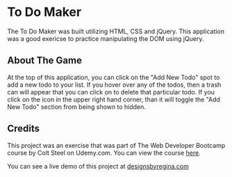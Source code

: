 # To Do Maker

The To Do Maker was built utilizing HTML, CSS and jQuery. This application was a good exericse to practice manipulating the DOM using jQuery.

## About The Game

At the top of this application, you can click on the "Add New Todo" spot to add a new todo to your list. If you hover over any of the todos, then a trash can will appear that you can click on to delete that particular todo. If you click on the icon in the upper right hand corner, than it will toggle the "Add New Todo" section from being shown to hidden.

## Credits

This project was an exercise that was part of The Web Developer Bootcamp course by Colt Steel on Udemy.com. You can view the course [here](https://www.udemy.com/the-web-developer-bootcamp/learn/v4/overview). 

You can see a live demo of this project at [designsbyregina.com](http://designsbyregina.com/projects/todoUdemy2018/index.html)
